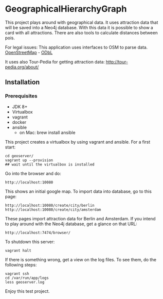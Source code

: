 # GeographicalHierarchyGraph

This project plays around with geographical data. It uses attraction data that will be saved into
a Neo4j database. With this data it is possible to show a card with all attractions. There are also tools
to calculate distances between pois. 

For legal issues:
This application uses interfaces to OSM to parse data. <a href="http://www.openstreetmap.org/">OpenStreetMap</a> - 
<a href="http://opendatacommons.org/licenses/odbl/">ODbL</a>

It uses also Tour-Pedia for getting attraction data: http://tour-pedia.org/about/


## Installation

### Prerequisites

* JDK 8+
* Virtualbox
* vagrant
* docker
* ansible
    * on Mac: brew install ansible

This project creates a virtualbox by using vagrant and ansible. For a first start:

    cd geoserver/
    vagrant up --provision
    ## wait until the virtualbox is installed

Go into the browser and do:

    http://localhost:10080
    
This shows an initial google map. To import data into database, go to this page:

    http://localhost:10080/create/city/berlin
    http://localhost:10080/create/city/amsterdam

These pages import attraction data for Berlin and Amsterdam. If you intend to play around with the
Neo4j database, get a glance on that URL:

    http://localhost:7474/browser/

To shutdown this server:

    vagrant halt
    
If there is something wrong, get a view on the log files. To see them, do the following steps:

    vagrant ssh
    cd /var/run/app/logs
    less geoserver.log
    
Enjoy this test project.
